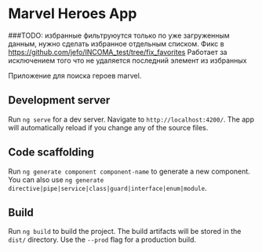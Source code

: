 # Marvel Heroes App

###TODO: избранные фильтруюутся только по уже загруженным данным, нужно сделать избранное отдельным списком. 
Фикс в https://github.com/jefo/INCOMA_test/tree/fix_favorites 
Работает за исключением того что не удаляется последний элемент из избранных

Приложение для поиска героев marvel.


## Development server

Run `ng serve` for a dev server. Navigate to `http://localhost:4200/`. The app will automatically reload if you change any of the source files.

## Code scaffolding

Run `ng generate component component-name` to generate a new component. You can also use `ng generate directive|pipe|service|class|guard|interface|enum|module`.

## Build

Run `ng build` to build the project. The build artifacts will be stored in the `dist/` directory. Use the `--prod` flag for a production build.
